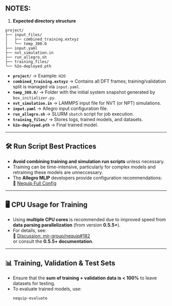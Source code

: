 ## NOTES:

1. **Expected directory structure**
```
project/
├── input_files/
│   ├── combined_training.extxyz
│   └── temp_300.0
├── input.yaml
├── nvt_simulation.in
├── run_allegro.sh
├── training_files/
└── h2o-deployed.pth
```
- **`project/`** → Example: `H2O`
- **`combined_training.extxyz`** → Contains all DFT frames; training/validation split is managed via `input.yaml`.
- **`temp_300.0/`** → Folder with the initial system snapshot generated by `box_initializer.py`.
- **`nvt_simulation.in`** → LAMMPS input file for NVT (or NPT) simulations.
- **`input.yaml`** → Allegro input configuration file.
- **`run_allegro.sh`** → SLURM `sbatch` script for job execution.
- **`training_files/`** → Stores logs, trained models, and datasets.
- **`h2o-deployed.pth`** → Final trained model.

---

## 🛠️ Run Script Best Practices
- **Avoid combining training and simulation run scripts** unless necessary.
- Training can be time-intensive, particularly for complex models and retraining these models are unneccessary.
- The **Allegro MLIP** developers provide configuration recommendations:  
  🔗 [Nequip Full Config](https://github.com/mir-group/nequip/blob/main/configs/full.yaml)

---

## 🖥️ CPU Usage for Training
- Using **multiple CPU cores** is recommended due to improved speed from **data parsing parallelization** (from version **0.5.5+**).
- For details, see:  
  🔗 [Discussion: mir-group/nequip#182](https://github.com/mir-group/nequip/issues/182)  
  or consult the **0.5.5+ documentation**.

---

## 📊 Training, Validation & Test Sets
- Ensure that the **sum of training + validation data is < 100%** to leave datasets for testing.
- To evaluate trained models, use:
  ```bash
  nequip-evaluate
  ```
